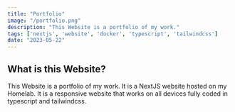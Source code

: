 ```yaml
---
title: "Portfolio"
image: "/portfolio.png"
description: "This Website is a portfolio of my work."
tags: ['nextjs', 'website', 'docker', 'typescript', 'tailwindcss'] 
date: "2023-05-22"
---
```


## What is this Website?
This Website is a portfolio of my work. It is a NextJS website hosted on my Homelab. It is a responsive website that works on all devices fully coded in typescript and tailwindcss.